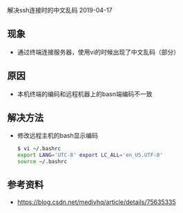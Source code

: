 解决ssh连接时的中文乱码
2019-04-17
##	现象

*	通过终端连接服务器，使用vi的时候出现了中文乱码（部分）

##	原因

*	本机终端的编码和远程机器上的basn端编码不一致

##	解决方法

*	修改远程主机的bash显示编码 

	```bash
	$ vi ~/.bashrc
	export LANG='UTC-8' export LC_ALL='en_US.UTF-8'
	source ~/.bashrc
	```

##	参考资料

*	https://blog.csdn.net/medivhq/article/details/75635335	
